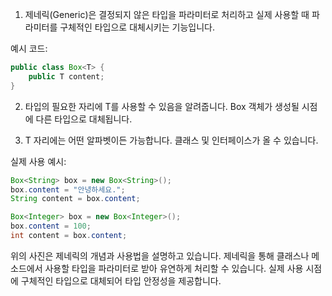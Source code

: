 1. 제네릭(Generic)은 결정되지 않은 타입을 파라미터로 처리하고 실제 사용할 때 파라미터를 구체적인 타입으로 대체시키는 기능입니다.

예시 코드:
```java
public class Box<T> {
    public T content;
}
```

2. 타입의 필요한 자리에 T를 사용할 수 있음을 알려줍니다. Box 객체가 생성될 시점에 다른 타입으로 대체됩니다.

3. T 자리에는 어떤 알파벳이든 가능합니다. 클래스 및 인터페이스가 올 수 있습니다.

실제 사용 예시:
```java
Box<String> box = new Box<String>();
box.content = "안녕하세요.";
String content = box.content;
```
```java
Box<Integer> box = new Box<Integer>();
box.content = 100;
int content = box.content;
```

위의 사진은 제네릭의 개념과 사용법을 설명하고 있습니다. 제네릭을 통해 클래스나 메소드에서 사용할 타입을 파라미터로 받아 유연하게 처리할 수 있습니다. 실제 사용 시점에 구체적인 타입으로 대체되어 타입 안정성을 제공합니다.